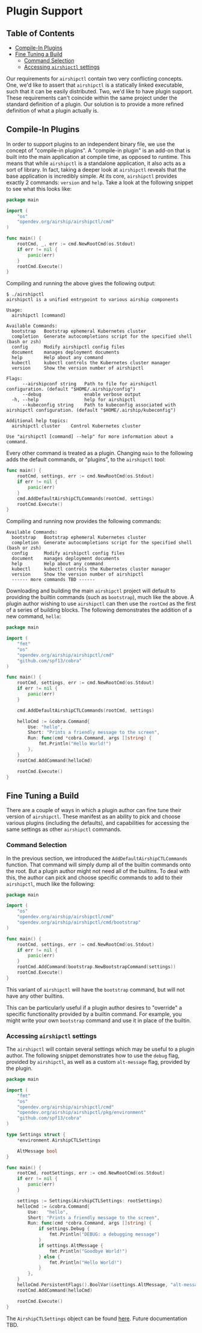 # Plugin Support

## Table of Contents

* [Compile-In Plugins](#compile-in-plugins)
* [Fine Tuning a Build](#fine-tuning-a-build)
  * [Command Selection](#command-selection)
  * [Accessing `airshipctl` settings](#accessing-airshipctl-settings)

Our requirements for `airshipctl` contain two very conflicting concepts. One,
we'd like to assert that `airshipctl` is a statically linked executable, such
that it can be easily distributed. Two, we'd like to have plugin support. These
requirements can't coincide within the same project under the standard
definition of a plugin. Our solution is to provide a more refined definition of
what a plugin actually is.

## Compile-In Plugins

In order to support plugins to an independent binary file, we use the concept
of "compile-in plugins". A "compile-in plugin" is an add-on that is built into
the main application at compile time, as opposed to runtime. This means that
while `airshipctl` is a standalone application, it also acts as a sort of
library.  In fact, taking a deeper look at `airshipctl` reveals that the base
application is incredibly simple. At its core, `airshipctl` provides exactly 2
commands: `version` and `help`. Take a look at the following snippet to see
what this looks like:

```go
package main

import (
	"os"
	"opendev.org/airship/airshipctl/cmd"
)

func main() {
	rootCmd, _, err := cmd.NewRootCmd(os.Stdout)
	if err != nil {
		panic(err)
	}
	rootCmd.Execute()
}
```

Compiling and running the above gives the following output:

```
$ ./airshipctl
airshipctl is a unified entrypoint to various airship components

Usage:
  airshipctl [command]

Available Commands:
  bootstrap   Bootstrap ephemeral Kubernetes cluster
  completion  Generate autocompletions script for the specified shell (bash or zsh)
  config      Modify airshipctl config files
  document    manages deployment documents
  help        Help about any command
  kubectl     kubectl controls the Kubernetes cluster manager
  version     Show the version number of airshipctl

Flags:
      --airshipconf string   Path to file for airshipctl configuration. (default "$HOME/.airship/config")
      --debug                enable verbose output
  -h, --help                 help for airshipctl
      --kubeconfig string    Path to kubeconfig associated with airshipctl configuration. (default "$HOME/.airship/kubeconfig")

Additional help topics:
  airshipctl cluster    Control Kubernetes cluster

Use "airshipctl [command] --help" for more information about a command.
```

Every other command is treated as a plugin. Changing `main` to the following
adds the default commands, or "plugins", to the `airshipctl` tool:

```go
func main() {
	rootCmd, settings, err := cmd.NewRootCmd(os.Stdout)
	if err != nil {
		panic(err)
	}
	cmd.AddDefaultAirshipCTLCommands(rootCmd, settings)
	rootCmd.Execute()
}
```

Compiling and running now provides the following commands:

```
Available Commands:
  bootstrap   Bootstrap ephemeral Kubernetes cluster
  completion  Generate autocompletions script for the specified shell (bash or zsh)
  config      Modify airshipctl config files
  document    manages deployment documents
  help        Help about any command
  kubectl     kubectl controls the Kubernetes cluster manager
  version     Show the version number of airshipctl
  ------ more commands TBD ------
```

Downloading and building the main `airshipctl` project will default to
providing the builtin commands (such as `bootstrap`), much like the above. A
plugin author wishing to use `airshipctl` can then use the `rootCmd` as the
first of a series of building blocks. The following demonstrates the addition
of a new command, `hello`:

```go
package main

import (
	"fmt"
	"os"
	"opendev.org/airship/airshipctl/cmd"
	"github.com/spf13/cobra"
)

func main() {
	rootCmd, settings, err := cmd.NewRootCmd(os.Stdout)
	if err != nil {
		panic(err)
	}

	cmd.AddDefaultAirshipCTLCommands(rootCmd, settings)

	helloCmd := &cobra.Command{
		Use: "hello",
		Short: "Prints a friendly message to the screen",
		Run: func(cmd *cobra.Command, args []string) {
			fmt.Println("Hello World!")
		},
	}
	rootCmd.AddCommand(helloCmd)

	rootCmd.Execute()
}
```

## Fine Tuning a Build

There are a couple of ways in which a plugin author can fine tune their version
of `airshipctl`. These manifest as an ability to pick and choose various
plugins (including the defaults), and capabilities for accessing the same
settings as other `airshipctl` commands.

### Command Selection

In the previous section, we introduced the `AddDefaultAirshipCTLCommands`
function. That command will simply dump all of the builtin commands onto the
root. But a plugin author might not need all of the builtins. To deal with
this, the author can pick and choose specific commands to add to their
`airshipctl`, much like the following:

```go
package main

import (
	"os"
	"opendev.org/airship/airshipctl/cmd"
	"opendev.org/airship/airshipctl/cmd/bootstrap"
)

func main() {
	rootCmd, settings, err := cmd.NewRootCmd(os.Stdout)
	if err != nil {
		panic(err)
	}
	rootCmd.AddCommand(bootstrap.NewBootstrapCommand(settings))
	rootCmd.Execute()
}
```

This variant of `airshipctl` will have the `bootstrap` command, but will not
have any other builtins.

This can be particularly useful if a plugin author desires to "override" a
specific functionality provided by a builtin command. For example, you might
write your own `bootstrap` command and use it in place of the builtin.

### Accessing `airshipctl` settings

The `airshipctl` will contain several settings which may be useful to a plugin
author. The following snippet demonstrates how to use the `debug` flag,
provided by `airshipctl`, as well as a custom `alt-message` flag, provided by
the plugin.

```go
package main

import (
	"fmt"
	"os"
	"opendev.org/airship/airshipctl/cmd"
	"opendev.org/airship/airshipctl/pkg/environment"
	"github.com/spf13/cobra"
)

type Settings struct {
	*environment.AirshipCTLSettings

	AltMessage bool
}

func main() {
	rootCmd, rootSettings, err := cmd.NewRootCmd(os.Stdout)
	if err != nil {
		panic(err)
	}

	settings := Settings{AirshipCTLSettings: rootSettings}
	helloCmd := &cobra.Command{
		Use:   "hello",
		Short: "Prints a friendly message to the screen",
		Run: func(cmd *cobra.Command, args []string) {
			if settings.Debug {
				fmt.Println("DEBUG: a debugging message")
			}
			if settings.AltMessage {
				fmt.Println("Goodbye World!")
			} else {
				fmt.Println("Hello World!")
			}
		},
	}
	helloCmd.PersistentFlags().BoolVar(&settings.AltMessage, "alt-message", false, "display an alternate message")
	rootCmd.AddCommand(helloCmd)

	rootCmd.Execute()
}
```

The `AirshipCTLSettings` object can be found
[here](../../pkg/environment/settings.go). Future documentation TBD.

